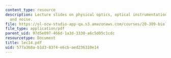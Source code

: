 ```yaml
---
content_type: resource
description: Lecture slides on physical optics, optical instrumentation, detectors,
  and noise.
file: https://ol-ocw-studio-app-qa.s3.amazonaws.com/courses/20-309-biological-engineering-ii-instrumentation-and-measurement-fall-2006/577a368ab1d38374e6cbaed236310e14_lec14.pdf
file_type: application/pdf
parent_uid: 97d5e097-466d-1a3d-3330-a6c5d05c1cdc
resourcetype: Document
title: lec14.pdf
uid: 577a368a-b1d3-8374-e6cb-aed236310e14
---
```

